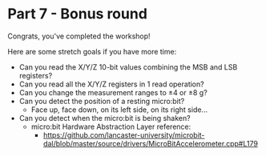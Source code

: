 # Part 7 - Bonus round

Congrats, you've completed the workshop!

Here are some stretch goals if you have more time:

- Can you read the X/Y/Z 10-bit values combining the MSB and LSB registers?
- Can you read all the X/Y/Z registers in 1 read operation?
- Can you change the measurement ranges to ±4 or ±8 g?
- Can you detect the position of a resting micro:bit?
    - Face up, face down, on its left side, on its right side...
- Can you detect when the micro:bit is being shaken?
    - micro:bit Hardware Abstraction Layer reference:
        - https://github.com/lancaster-university/microbit-dal/blob/master/source/drivers/MicroBitAccelerometer.cpp#L179
